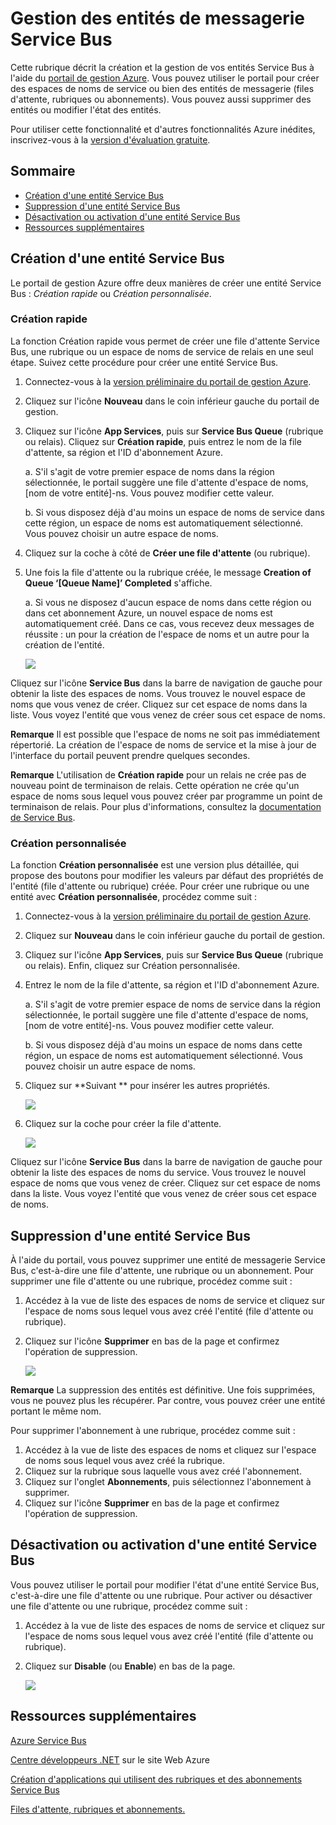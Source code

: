 <properties linkid="service-bus-manage-messaging-entitites" urlDisplayName="Traffic Manager" pageTitle="Manage Service Bus Messaging Entities - Azure" metaKeywords="" description="Learn how to create and manage your Service Bus entities using the Azure Management Portal." metaCanonical="" disqusComments="1" umbracoNaviHide="1" services="service-bus" documentationCenter="" title="How to Manage Service Bus Messaging Entities" authors="" solutions="" />

Gestion des entités de messagerie Service Bus
=============================================

Cette rubrique décrit la création et la gestion de vos entités Service Bus à l'aide du [portail de gestion Azure](http://manage.windowsazure.com). Vous pouvez utiliser le portail pour créer des espaces de noms de service ou bien des entités de messagerie (files d'attente, rubriques ou abonnements). Vous pouvez aussi supprimer des entités ou modifier l'état des entités.

Pour utiliser cette fonctionnalité et d'autres fonctionnalités Azure inédites, inscrivez-vous à la [version d'évaluation gratuite](https://account.windowsazure.com/PreviewFeatures).

Sommaire
--------

-   [Création d'une entité Service Bus](#create)
-   [Suppression d'une entité Service Bus](#delete)
-   [Désactivation ou activation d'une entité Service Bus](#disableenable)
-   [Ressources supplémentaires](#seealso)

Création d'une entité Service Bus
---------------------------------

Le portail de gestion Azure offre deux manières de créer une entité Service Bus : *Création rapide* ou *Création personnalisée*.

### Création rapide

La fonction Création rapide vous permet de créer une file d'attente Service Bus, une rubrique ou un espace de noms de service de relais en une seul étape. Suivez cette procédure pour créer une entité Service Bus.

1.  Connectez-vous à la [version préliminaire du portail de gestion Azure](http://manage.windowsazure.com).
2.  Cliquez sur l'icône **Nouveau** dans le coin inférieur gauche du portail de gestion.
3.  Cliquez sur l'icône **App Services**, puis sur **Service Bus Queue** (rubrique ou relais). Cliquez sur **Création rapide**, puis entrez le nom de la file d'attente, sa région et l'ID d'abonnement Azure.

    a. S'il s'agit de votre premier espace de noms dans la région sélectionnée, le portail suggère une file d'attente d'espace de noms, [nom de votre entité]-ns. Vous pouvez modifier cette valeur.

    b. Si vous disposez déjà d'au moins un espace de noms de service dans cette région, un espace de noms est automatiquement sélectionné. Vous pouvez choisir un autre espace de noms.

4.  Cliquez sur la coche à côté de **Créer une file d'attente** (ou rubrique).
5.  Une fois la file d'attente ou la rubrique créée, le message **Creation of Queue ‘[Queue Name]’ Completed** s'affiche.

    a. Si vous ne disposez d'aucun espace de noms dans cette région ou dans cet abonnement Azure, un nouvel espace de noms est automatiquement créé. Dans ce cas, vous recevez deux messages de réussite : un pour la création de l'espace de noms et un autre pour la création de l'entité.

    ![](./media/service-bus-manage-message-entities/QueueQuickCreate.png)

Cliquez sur l'icône **Service Bus** dans la barre de navigation de gauche pour obtenir la liste des espaces de noms. Vous trouvez le nouvel espace de noms que vous venez de créer. Cliquez sur cet espace de noms dans la liste. Vous voyez l'entité que vous venez de créer sous cet espace de noms.

**Remarque** Il est possible que l'espace de noms ne soit pas immédiatement répertorié. La création de l'espace de noms de service et la mise à jour de l'interface du portail peuvent prendre quelques secondes.

**Remarque** L'utilisation de **Création rapide** pour un relais ne crée pas de nouveau point de terminaison de relais. Cette opération ne crée qu'un espace de noms sous lequel vous pouvez créer par programme un point de terminaison de relais. Pour plus d'informations, consultez la [documentation de Service Bus](http://www.windowsazure.com/fr-fr/develop/net/how-to-guides/service-bus-relay/).

### Création personnalisée

La fonction **Création personnalisée** est une version plus détaillée, qui propose des boutons pour modifier les valeurs par défaut des propriétés de l'entité (file d'attente ou rubrique) créée. Pour créer une rubrique ou une entité avec **Création personnalisée**, procédez comme suit :

1.  Connectez-vous à la [version préliminaire du portail de gestion Azure](http://manage.windowsazure.com).
2.  Cliquez sur **Nouveau** dans le coin inférieur gauche du portail de gestion.
3.  Cliquez sur l'icône **App Services**, puis sur **Service Bus Queue** (rubrique ou relais). Enfin, cliquez sur Création personnalisée.
4.  Entrez le nom de la file d'attente, sa région et l'ID d'abonnement Azure.

    a. S'il s'agit de votre premier espace de noms de service dans la région sélectionnée, le portail suggère une file d'attente d'espace de noms, [nom de votre entité]-ns. Vous pouvez modifier cette valeur.

    b. Si vous disposez déjà d'au moins un espace de noms dans cette région, un espace de noms est automatiquement sélectionné. Vous pouvez choisir un autre espace de noms.

5.  Cliquez sur **Suivant ** pour insérer les autres propriétés.

    ![](./media/service-bus-manage-message-entities/AddQueue1.png)

6.  Cliquez sur la coche pour créer la file d'attente.

    ![](./media/service-bus-manage-message-entities/ConfigureQueue.png)

Cliquez sur l'icône **Service Bus** dans la barre de navigation de gauche pour obtenir la liste des espaces de noms du service. Vous trouvez le nouvel espace de noms que vous venez de créer. Cliquez sur cet espace de noms dans la liste. Vous voyez l'entité que vous venez de créer sous cet espace de noms.

Suppression d'une entité Service Bus
------------------------------------

À l'aide du portail, vous pouvez supprimer une entité de messagerie Service Bus, c'est-à-dire une file d'attente, une rubrique ou un abonnement. Pour supprimer une file d'attente ou une rubrique, procédez comme suit :

1.  Accédez à la vue de liste des espaces de noms de service et cliquez sur l'espace de noms sous lequel vous avez créé l'entité (file d'attente ou rubrique).
2.  Cliquez sur l'icône **Supprimer** en bas de la page et confirmez l'opération de suppression.

    ![](./media/service-bus-manage-message-entities/DeleteEntity.png)

**Remarque** La suppression des entités est définitive. Une fois supprimées, vous ne pouvez plus les récupérer. Par contre, vous pouvez créer une entité portant le même nom.

Pour supprimer l'abonnement à une rubrique, procédez comme suit :

1.  Accédez à la vue de liste des espaces de noms et cliquez sur l'espace de noms sous lequel vous avez créé la rubrique.
2.  Cliquez sur la rubrique sous laquelle vous avez créé l'abonnement.
3.  Cliquez sur l'onglet **Abonnements**, puis sélectionnez l'abonnement à supprimer.
4.  Cliquez sur l'icône **Supprimer** en bas de la page et confirmez l'opération de suppression.

Désactivation ou activation d'une entité Service Bus
----------------------------------------------------

Vous pouvez utiliser le portail pour modifier l'état d'une entité Service Bus, c'est-à-dire une file d'attente ou une rubrique. Pour activer ou désactiver une file d'attente ou une rubrique, procédez comme suit :

1.  Accédez à la vue de liste des espaces de noms de service et cliquez sur l'espace de noms sous lequel vous avez créé l'entité (file d'attente ou rubrique).
2.  Cliquez sur **Disable** (ou **Enable**) en bas de la page.

    ![](./media/service-bus-manage-message-entities/DisableEnable.png)

Ressources supplémentaires
--------------------------

[Azure Service Bus](http://go.microsoft.com/fwlink/?LinkId=266834)

[Centre développeurs .NET](http://go.microsoft.com/fwlink/?LinkID=262187) sur le site Web Azure

[Création d'applications qui utilisent des rubriques et des abonnements Service Bus](http://go.microsoft.com/fwlink/?LinkId=264293)

[Files d'attente, rubriques et abonnements.](http://go.microsoft.com/fwlink/?LinkId=264291)

